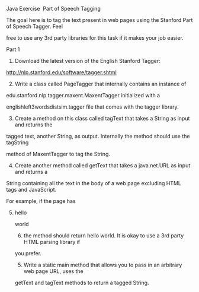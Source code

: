 Java Exercise ­ Part of Speech Tagging

The goal here is to tag the text present in web pages using the Stanford Part of Speech Tagger. Feel

free to use any 3rd party libraries for this task if it makes your job easier.

Part 1

1. Download the latest version of the English Stanford Tagger:

http://nlp.stanford.edu/software/tagger.shtml

2. Write a class called PageTagger​ that internally contains an instance of

edu.stanford.nlp.tagger.maxent.MaxentTagger​ initialized with a

english­left3words­distsim.tagger​ file that comes with the tagger library.

3. Create a method on this class called tagText​ that takes a String as input and returns the

tagged text, another String, as output. Internally the method should use the tagString

method of MaxentTagger to tag the String.

4. Create another method called getText​ that takes a java.net.URL as input and returns a

String containing all the text in the body of a web page excluding HTML tags and JavaScript.

For example, if the page has

5. <html><head><title>Simple Page</title></head><body><script>var a = 1;

var b=2;</script><p>hello</p><p>world</p></body></html>

6. the method should return hello world​. It is okay to use a 3rd party HTML parsing library if

you prefer.

5. Write a static main​ method that allows you to pass in an arbitrary web page URL, uses the

getText​ and tagText​ methods to return a tagged String.
